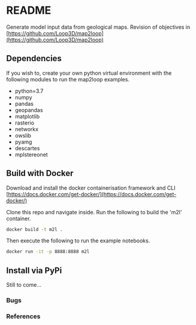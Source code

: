 # README

Generate model input data from geological maps. Revision of objectives in [https://github.com/Loop3D/map2loop](https://github.com/Loop3D/map2loop)

## Dependencies

If you wish to, create your own python virtual environment with the following modules to run the map2loop examples.

- python=3.7
- numpy
- pandas
- geopandas
- matplotlib
- rasterio
- networkx
- owslib
- pyamg
- descartes
- mplstereonet

## Build with Docker

Download and install the docker containerisation framework and CLI [https://docs.docker.com/get-docker/](https://docs.docker.com/get-docker/)

Clone this repo and navigate inside. Run the following to build the 'm2l' container.

```bash
docker build -t m2l .
```

Then execute the following  to run the example notebooks.

```bash
docker run -it -p 8888:8888 m2l
```

## Install via PyPi

Still to come...

### Bugs

### References